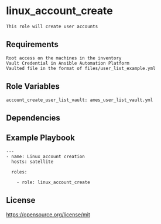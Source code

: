 linux_account_create
=========
```
This role will create user accounts
```
Requirements
------------
```
Root access on the machines in the inventory
Vault Credential in Ansible Automation Platform
Vaulted file in the format of files/user_list_example.yml
```
Role Variables
--------------
```
account_create_user_list_vault: ames_user_list_vault.yml
```
Dependencies
------------

Example Playbook
----------------
```
---
- name: Linux account creation
  hosts: satellite

  roles:

    - role: linux_account_create
```
License
-------

https://opensource.org/license/mit

